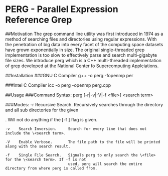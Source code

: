 # PERG - Parallel Expression Reference Grep

##Motivation
The grep command line utility was first introduced in 1974 as a method of searching files and directories using regular expressions. With the penetration of big data into every facet of the computing space datasets have grown exponentially in size. The original single-threaded grep implementation is too slow to effectively parse and search multi-gigabyte file sizes. We introduce perg which is a C++ multi-threaded implementation of grep developed at the National Center fo Supercomputing Applciations.

##Installation
###GNU C Compiler
g++ -o perg -fopenmp per

###Intel C Compiler
icc -o perg -openmp perg.cpp

##Usage
###Command Syntax:
perg [-r|-v|-V|-f \<file>] \<search term>

###Modes:
    -r    Recursive Search.     Recursively searches through the directory and all sub directories for the 
                                given <search term>. Will not do anything if the [-f <file>] flag is given.

    -v    Search Inversion.     Search for every line that does not include the \<search term>.

    -V    Enable Verbose.       The file path to the file will be printed along with the search result.

    -f    Single File Search.   Signals perg to only search the \<file> for the \<search term>. If -f is not
                                used, perg will search the entire directory from where perg is called from.
